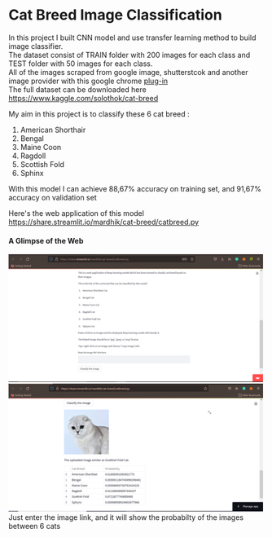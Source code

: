 # Cat Breed Image Classification
In this project I built CNN model and use transfer learning method to build image classifier. <br>
The dataset consist of TRAIN folder with 200 images for each class and TEST folder with 50 images for each class. <br>
All of the images scraped from google image, shutterstcok and another image provider with this google chrome [plug-in](https://chrome.google.com/webstore/detail/download-all-images/nnffbdeachhbpfapjklmpnmjcgamcdmm)  <br>
The full dataset can be downloaded here https://www.kaggle.com/solothok/cat-breed

My aim in this project is to classify these 6 cat breed :
1. American Shorthair
2. Bengal 
3. Maine Coon
4. Ragdoll
5. Scottish Fold
6. Sphinx

With this model I can achieve 88,67% accuracy on training set, and 91,67% accuracy on validation set

Here's the web application of this model https://share.streamlit.io/mardhik/cat-breed/catbreed.py

#### A Glimpse of the Web

<img src=images/1.interface.png width=500>     <img src=images/2.output.png width=500>
Just enter the image link, and it will show the probabilty of the images between 6 cats
